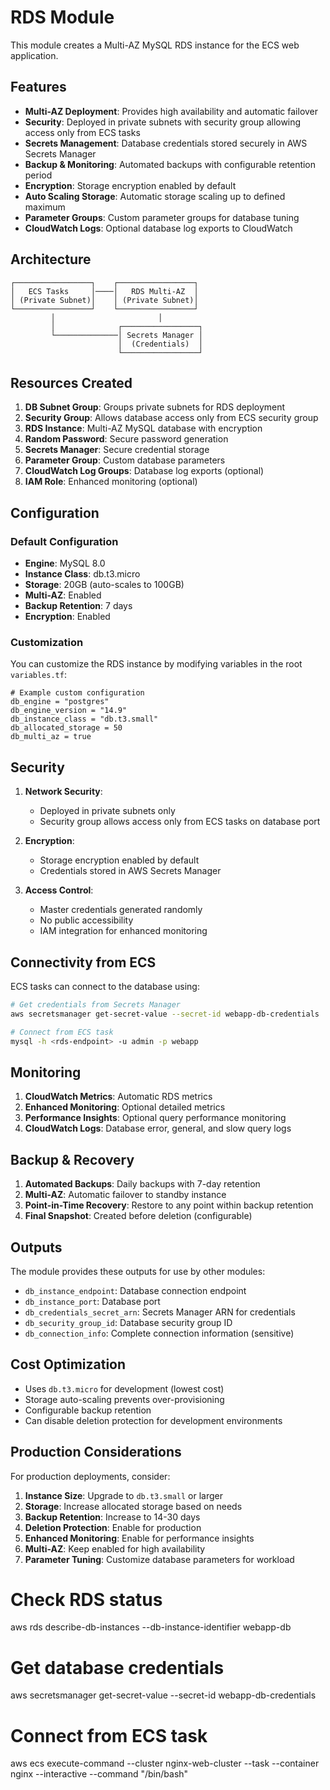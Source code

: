 # RDS Module

This module creates a Multi-AZ MySQL RDS instance for the ECS web application.

## Features

- **Multi-AZ Deployment**: Provides high availability and automatic failover
- **Security**: Deployed in private subnets with security group allowing access only from ECS tasks
- **Secrets Management**: Database credentials stored securely in AWS Secrets Manager
- **Backup & Monitoring**: Automated backups with configurable retention period
- **Encryption**: Storage encryption enabled by default
- **Auto Scaling Storage**: Automatic storage scaling up to defined maximum
- **Parameter Groups**: Custom parameter groups for database tuning
- **CloudWatch Logs**: Optional database log exports to CloudWatch

## Architecture

```
┌─────────────────┐    ┌─────────────────┐
│   ECS Tasks     │────│   RDS Multi-AZ  │
│ (Private Subnet)│    │ (Private Subnet)│
└─────────────────┘    └─────────────────┘
         │                       │
         │              ┌─────────────────┐
         └──────────────│ Secrets Manager │
                        │  (Credentials)  │
                        └─────────────────┘
```

## Resources Created

1. **DB Subnet Group**: Groups private subnets for RDS deployment
2. **Security Group**: Allows database access only from ECS security group
3. **RDS Instance**: Multi-AZ MySQL database with encryption
4. **Random Password**: Secure password generation
5. **Secrets Manager**: Secure credential storage
6. **Parameter Group**: Custom database parameters
7. **CloudWatch Log Groups**: Database log exports (optional)
8. **IAM Role**: Enhanced monitoring (optional)

## Configuration

### Default Configuration
- **Engine**: MySQL 8.0
- **Instance Class**: db.t3.micro
- **Storage**: 20GB (auto-scales to 100GB)
- **Multi-AZ**: Enabled
- **Backup Retention**: 7 days
- **Encryption**: Enabled

### Customization
You can customize the RDS instance by modifying variables in the root `variables.tf`:

```hcl
# Example custom configuration
db_engine = "postgres"
db_engine_version = "14.9"
db_instance_class = "db.t3.small"
db_allocated_storage = 50
db_multi_az = true
```

## Security

1. **Network Security**: 
   - Deployed in private subnets only
   - Security group allows access only from ECS tasks on database port

2. **Encryption**:
   - Storage encryption enabled by default
   - Credentials stored in AWS Secrets Manager

3. **Access Control**:
   - Master credentials generated randomly
   - No public accessibility
   - IAM integration for enhanced monitoring

## Connectivity from ECS

ECS tasks can connect to the database using:

```bash
# Get credentials from Secrets Manager
aws secretsmanager get-secret-value --secret-id webapp-db-credentials

# Connect from ECS task
mysql -h <rds-endpoint> -u admin -p webapp
```

## Monitoring

1. **CloudWatch Metrics**: Automatic RDS metrics
2. **Enhanced Monitoring**: Optional detailed metrics
3. **Performance Insights**: Optional query performance monitoring
4. **CloudWatch Logs**: Database error, general, and slow query logs

## Backup & Recovery

1. **Automated Backups**: Daily backups with 7-day retention
2. **Multi-AZ**: Automatic failover to standby instance
3. **Point-in-Time Recovery**: Restore to any point within backup retention
4. **Final Snapshot**: Created before deletion (configurable)

## Outputs

The module provides these outputs for use by other modules:

- `db_instance_endpoint`: Database connection endpoint
- `db_instance_port`: Database port
- `db_credentials_secret_arn`: Secrets Manager ARN for credentials
- `db_security_group_id`: Database security group ID
- `db_connection_info`: Complete connection information (sensitive)

## Cost Optimization

- Uses `db.t3.micro` for development (lowest cost)
- Storage auto-scaling prevents over-provisioning
- Configurable backup retention
- Can disable deletion protection for development environments

## Production Considerations

For production deployments, consider:

1. **Instance Size**: Upgrade to `db.t3.small` or larger
2. **Storage**: Increase allocated storage based on needs
3. **Backup Retention**: Increase to 14-30 days
4. **Deletion Protection**: Enable for production
5. **Enhanced Monitoring**: Enable for performance insights
6. **Multi-AZ**: Keep enabled for high availability
7. **Parameter Tuning**: Customize database parameters for workload

# Check RDS status
aws rds describe-db-instances --db-instance-identifier webapp-db

# Get database credentials
aws secretsmanager get-secret-value --secret-id webapp-db-credentials

# Connect from ECS task
aws ecs execute-command --cluster nginx-web-cluster --task <task-id> --container nginx --interactive --command "/bin/bash"
